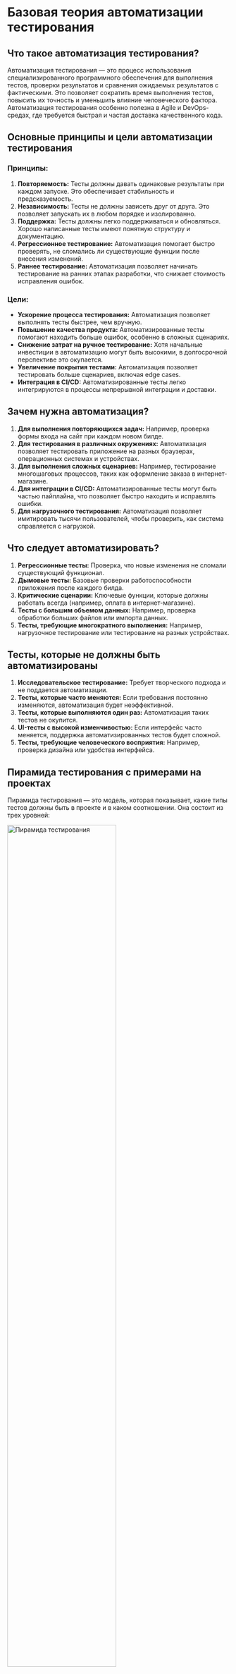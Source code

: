 # Базовая теория автоматизации тестирования

## Что такое автоматизация тестирования?
Автоматизация тестирования — это процесс использования специализированного программного обеспечения для выполнения тестов, проверки результатов и сравнения ожидаемых результатов с фактическими. Это позволяет сократить время выполнения тестов, повысить их точность и уменьшить влияние человеческого фактора. Автоматизация тестирования особенно полезна в Agile и DevOps-средах, где требуется быстрая и частая доставка качественного кода.

## Основные принципы и цели автоматизации тестирования
### Принципы:
1. **Повторяемость:** Тесты должны давать одинаковые результаты при каждом запуске. Это обеспечивает стабильность и предсказуемость.
2. **Независимость:** Тесты не должны зависеть друг от друга. Это позволяет запускать их в любом порядке и изолированно.
3. **Поддержка:** Тесты должны легко поддерживаться и обновляться. Хорошо написанные тесты имеют понятную структуру и документацию.
4. **Регрессионное тестирование:** Автоматизация помогает быстро проверять, не сломались ли существующие функции после внесения изменений.
5. **Раннее тестирование:** Автоматизация позволяет начинать тестирование на ранних этапах разработки, что снижает стоимость исправления ошибок.

### Цели:
- **Ускорение процесса тестирования:** Автоматизация позволяет выполнять тесты быстрее, чем вручную.
- **Повышение качества продукта:** Автоматизированные тесты помогают находить больше ошибок, особенно в сложных сценариях.
- **Снижение затрат на ручное тестирование:** Хотя начальные инвестиции в автоматизацию могут быть высокими, в долгосрочной перспективе это окупается.
- **Увеличение покрытия тестами:** Автоматизация позволяет тестировать больше сценариев, включая edge cases.
- **Интеграция в CI/CD:** Автоматизированные тесты легко интегрируются в процессы непрерывной интеграции и доставки.

## Зачем нужна автоматизация?
1. **Для выполнения повторяющихся задач:** Например, проверка формы входа на сайт при каждом новом билде.
2. **Для тестирования в различных окружениях:** Автоматизация позволяет тестировать приложение на разных браузерах, операционных системах и устройствах.
3. **Для выполнения сложных сценариев:** Например, тестирование многошаговых процессов, таких как оформление заказа в интернет-магазине.
4. **Для интеграции в CI/CD:** Автоматизированные тесты могут быть частью пайплайна, что позволяет быстро находить и исправлять ошибки.
5. **Для нагрузочного тестирования:** Автоматизация позволяет имитировать тысячи пользователей, чтобы проверить, как система справляется с нагрузкой.

## Что следует автоматизировать?
1. **Регрессионные тесты:** Проверка, что новые изменения не сломали существующий функционал.
2. **Дымовые тесты:** Базовые проверки работоспособности приложения после каждого билда.
3. **Критические сценарии:** Ключевые функции, которые должны работать всегда (например, оплата в интернет-магазине).
4. **Тесты с большим объемом данных:** Например, проверка обработки больших файлов или импорта данных.
5. **Тесты, требующие многократного выполнения:** Например, нагрузочное тестирование или тестирование на разных устройствах.

## Тесты, которые не должны быть автоматизированы
1. **Исследовательское тестирование:** Требует творческого подхода и не поддается автоматизации.
2. **Тесты, которые часто меняются:** Если требования постоянно изменяются, автоматизация будет неэффективной.
3. **Тесты, которые выполняются один раз:** Автоматизация таких тестов не окупится.
4. **UI-тесты с высокой изменчивостью:** Если интерфейс часто меняется, поддержка автоматизированных тестов будет сложной.
5. **Тесты, требующие человеческого восприятия:** Например, проверка дизайна или удобства интерфейса.

## Пирамида тестирования с примерами на проектах
Пирамида тестирования — это модель, которая показывает, какие типы тестов должны быть в проекте и в каком соотношении. Она состоит из трех уровней:

<img src="https://habrastorage.org/webt/qz/lv/xu/qzlvxuwxpf5cocp0ryev46w7ax8.png" alt="Пирамида тестирования" style="width: 70%; height: auto;">

1. **Unit-тесты (нижний уровень):**
   - **Описание:** Тестирование отдельных функций или методов.
   - **Инструменты:** JUnit, NUnit, pytest.
   - **Пример на проекте:** Проверка функции сложения двух чисел.
   - **Преимущества:** Быстрые, дешевые, легко поддерживаемые.

2. **Интеграционные тесты (средний уровень):**
   - **Описание:** Тестирование взаимодействия между модулями.
   - **Инструменты:** Postman, SoapUI.
   - **Пример на проекте:** Проверка взаимодействия между базой данных и API.
   - **Преимущества:** Позволяют находить ошибки на стыке модулей.

3. **E2E-тесты (верхний уровень):**
   - **Описание:** Тестирование всего приложения от начала до конца.
   - **Инструменты:** Selenium, Cypress, Playwright.
   - **Пример на проекте:** Проверка процесса регистрации пользователя на сайте.
   - **Преимущества:** Позволяют убедиться, что все компоненты работают вместе.

### Пример распределения тестов в пирамиде:
- **Unit-тесты:** 70%
- **Интеграционные тесты:** 20%
- **E2E-тесты:** 10%

## Общая классификация тестирования
### По уровню:
1. **Unit-тесты:** Тестирование отдельных компонентов.
2. **Интеграционные тесты:** Тестирование взаимодействия между компонентами.
3. **Системные тесты:** Тестирование всей системы в целом.
4. **Приемочные тесты:** Тестирование на соответствие требованиям заказчика.

### По типу:
1. **Функциональное тестирование:** Проверка функциональности приложения.
2. **Нагрузочное тестирование:** Проверка производительности под нагрузкой.
3. **Регрессионное тестирование:** Проверка, что новые изменения не сломали существующий функционал.
4. **Тестирование безопасности:** Проверка уязвимостей и защищенности системы.

### По степени автоматизации:
1. **Ручное тестирование:** Выполняется вручную тестировщиком.
2. **Автоматизированное тестирование:** Выполняется с использованием специализированных инструментов.

## Практические примеры применения фигур и E2E-тестов

### Тестовая фигура для frontend-проекта
```javascript
describe('Login Page', () => {
  it('should login with valid credentials', () => {
    cy.visit('/login');
    cy.get('#username').type('testuser');
    cy.get('#password').type('password123');
    cy.get('#login-button').click();
    cy.url().should('include', '/dashboard');
  });

  it('should show error message with invalid credentials', () => {
    cy.visit('/login');
    cy.get('#username').type('wronguser');
    cy.get('#password').type('wrongpassword');
    cy.get('#login-button').click();
    cy.get('.error-message').should('be.visible');
  });
});
```


## Тестовая фигура для backend-проекта на Java

Ниже приведен пример тестовой фигуры для backend-проекта на Java с использованием фреймворка **JUnit** и библиотеки **RestAssured** для тестирования REST API. Этот код тестирует два эндпоинта: получение списка пользователей и создание нового пользователя.

```java
import io.restassured.RestAssured;
import io.restassured.response.Response;
import org.junit.jupiter.api.BeforeAll;
import org.junit.jupiter.api.Test;
import static org.junit.jupiter.api.Assertions.assertEquals;
import static io.restassured.RestAssured.given;

public class ApiTest {

    // Устанавливаем базовый URL API перед выполнением тестов
    @BeforeAll
    public static void setup() {
        RestAssured.baseURI = "http://localhost:8080"; // Замените на ваш базовый URL
    }

    // Тест для проверки GET-запроса на получение списка пользователей
    @Test
    public void testGetUsers() {
        // Выполняем GET-запрос к эндпоинту /api/users
        Response response = given()
                .when()
                .get("/api/users")
                .then()
                .extract()
                .response();

        // Проверяем, что статус код ответа равен 200 (OK)
        assertEquals(200, response.getStatusCode());

        // Проверяем, что в ответе есть ключевое поле "users"
        assertEquals(true, response.jsonPath().getList("users").size() > 0);
    }

    // Тест для проверки POST-запроса на создание нового пользователя
    @Test
    public void testCreateUser() {
        // Тело запроса в формате JSON
        String requestBody = "{ \"username\": \"testuser\", \"password\": \"testpass\" }";

        // Выполняем POST-запрос к эндпоинту /api/users
        Response response = given()
                .header("Content-Type", "application/json")
                .body(requestBody)
                .when()
                .post("/api/users")
                .then()
                .extract()
                .response();

        // Проверяем, что статус код ответа равен 201 (Created)
        assertEquals(201, response.getStatusCode());

        // Проверяем, что в ответе есть сообщение об успешном создании пользователя
        assertEquals("user created", response.jsonPath().getString("message"));
    }
}
```

## Описание кода

### Основные элементы кода:
1. **`RestAssured.baseURI`**:  
   Устанавливает базовый URL для всех запросов. Это позволяет не указывать полный URL в каждом тесте, а использовать относительные пути.

2. **`@BeforeAll`**:  
   Метод, который выполняется перед всеми тестами. Используется для настройки окружения, например, для инициализации базового URL или других глобальных параметров.

3. **`@Test`**:  
   Аннотация, обозначающая тестовый метод. Каждый метод, помеченный этой аннотацией, будет выполнен как отдельный тест.

4. **`given().when().then()`**:  
   Синтаксис библиотеки **RestAssured** для создания и выполнения HTTP-запросов.  
   - **`given()`**: Настройка запроса (заголовки, тело запроса и т.д.).  
   - **`when()`**: Выполнение запроса (GET, POST, PUT, DELETE и т.д.).  
   - **`then()`**: Проверка ответа (статус код, тело ответа и т.д.).

5. **`assertEquals`**:  
   Метод из библиотеки **JUnit**, который сравнивает ожидаемое значение с фактическим. Если значения не совпадают, тест завершается с ошибкой.

6. **`response.jsonPath()`**:  
   Метод библиотеки **RestAssured**, который позволяет извлекать данные из JSON-ответа. Например, можно получить значение конкретного поля или проверить наличие элемента в массиве.

---

## Зависимости для Maven

Чтобы использовать **RestAssured** и **JUnit**, добавьте следующие зависимости в ваш `pom.xml`:

```xml
<dependencies>
    <!-- JUnit 5 -->
    <dependency>
        <groupId>org.junit.jupiter</groupId>
        <artifactId>junit-jupiter-api</artifactId>
        <version>5.10.0</version>
        <scope>test</scope>
    </dependency>
    <dependency>
        <groupId>org.junit.jupiter</groupId>
        <artifactId>junit-jupiter-engine</artifactId>
        <version>5.10.0</version>
        <scope>test</scope>
    </dependency>

    <!-- RestAssured -->
    <dependency>
        <groupId>io.rest-assured</groupId>
        <artifactId>rest-assured</artifactId>
        <version>5.3.2</version>
        <scope>test</scope>
    </dependency>
</dependencies>
```

